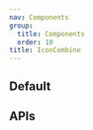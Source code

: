 ```yaml
---
nav: Components
group:
  title: Components
  order: 10
title: IconCombine
---
```


## Default

<code src="./demos/index.tsx" center></code>

## APIs

<API></API>

